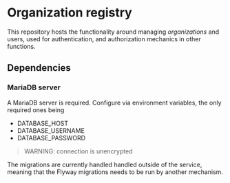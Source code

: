 # Organization registry

This repository hosts the functionality around managing *organizations* and users, used
for authentication, and authorization mechanics in other functions.

## Dependencies

### MariaDB server

A MariaDB server is required. Configure via environment variables, the only required ones being

* DATABASE_HOST
* DATABASE_USERNAME
* DATABASE_PASSWORD

> WARNING: connection is unencrypted

The migrations are currently handled handled outside of the service, meaning that the Flyway
migrations needs to be run by another mechanism.